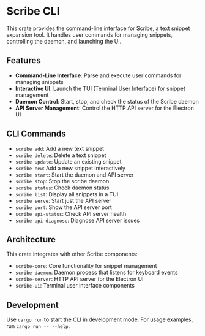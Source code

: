 # Scribe CLI

This crate provides the command-line interface for Scribe, a text snippet expansion tool. It handles user commands for managing snippets, controlling the daemon, and launching the UI.

## Features

- **Command-Line Interface**: Parse and execute user commands for managing snippets
- **Interactive UI**: Launch the TUI (Terminal User Interface) for snippet management
- **Daemon Control**: Start, stop, and check the status of the Scribe daemon
- **API Server Management**: Control the HTTP API server for the Electron UI

## CLI Commands

- `scribe add`: Add a new text snippet
- `scribe delete`: Delete a text snippet
- `scribe update`: Update an existing snippet
- `scribe new`: Add a new snippet interactively
- `scribe start`: Start the daemon and API server
- `scribe stop`: Stop the scribe daemon
- `scribe status`: Check daemon status
- `scribe list`: Display all snippets in a TUI
- `scribe serve`: Start just the API server
- `scribe port`: Show the API server port
- `scribe api-status`: Check API server health
- `scribe api-diagnose`: Diagnose API server issues

## Architecture

This crate integrates with other Scribe components:

- `scribe-core`: Core functionality for snippet management
- `scribe-daemon`: Daemon process that listens for keyboard events
- `scribe-server`: HTTP API server for the Electron UI
- `scribe-ui`: Terminal user interface components

## Development

Use `cargo run` to start the CLI in development mode. For usage examples, run `cargo run -- --help`.
